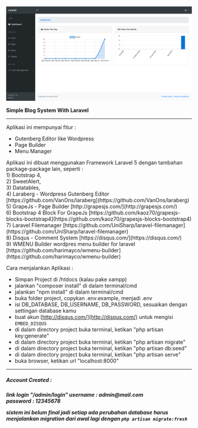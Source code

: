 ![result](https://github.com/zikriramdani/laravel2/blob/main/screencaptures.png)

<b>Simple Blog System With Laravel</b><br>
<hr>
<p>
    Aplikasi ini mempunyai fitur : 
</p>
<ul>
        <li> Gutenberg Editor like Wordpress</li>
        <li> Page Builder</li>
        <li> Menu Manager</li>
</ul>

<p>Aplikasi ini dibuat menggunakan Framework Laravel 5 dengan tambahan package-package lain, seperti :<br>
1) Bootstrap 4,<br>
2) SweetAlert,<br>
3) Datatables,<br>
4) Laraberg - Wordpress Gutenberg Editor [https://github.com/VanOns/laraberg](https://github.com/VanOns/laraberg)<br>
5) GrapeJs - Page Builder [http://grapesjs.com/](http://grapesjs.com/)<br>
6) Bootstrap 4 Block For GrapeJs [https://github.com/kaoz70/grapesjs-blocks-bootstrap4](https://github.com/kaoz70/grapesjs-blocks-bootstrap4)<br>
7) Laravel Filemanager [https://github.com/UniSharp/laravel-filemanager](https://github.com/UniSharp/laravel-filemanager)<br>
8) Disqus - Comment System [https://disqus.com/](https://disqus.com/)<br>
9) WMENU Builder wordpres menu builder for laravel [https://github.com/harimayco/wmenu-builder](https://github.com/harimayco/wmenu-builder)
</p>

Cara menjalankan Aplikasi : 
- Simpan Project di /htdocs (kalau pake xampp)
- jalankan "composer install" di dalam terminal/cmd
- jalankan "npm install" di dalam terminal/cmd
- buka folder project, copykan .env.example, menjadi .env
- isi DB_DATABASE, DB_USERNAME, DB_PASSWORD, sesuaikan dengan settingan database kamu
- buat akun [http://disqus.com/](http://disqus.com/) untuk mengisi `EMBED_DISQUS`
- di dalam directory project buka terminal, ketikan "php artisan key:generate"
- di dalam directory project buka terminal, ketikan "php artisan migrate"
- di dalam directory project buka terminal, ketikan "php artisan db:seed"
- di dalam directory project buka terminal, ketikan "php artisan serve"
- buka browser, ketikan url "localhost:8000"

<hr>
<h5>Account Created : <h5>
link login "/admin/login"
username : admin@mail.com<br>
password : 12345678

***sistem ini belum final jadi setiap ada perubahan database harus menjalankan migration dari awal lagi dengan `php artisan migrate:fresh`***